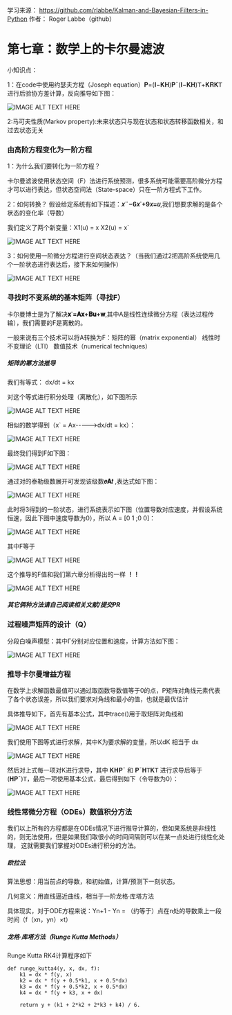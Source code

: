 学习来源：
https://github.com/rlabbe/Kalman-and-Bayesian-Filters-in-Python
作者：
Roger Labbe（github）


# 第七章：数学上的卡尔曼滤波

小知识点：

1：在code中使用约瑟夫方程（Joseph equation）𝐏=(𝐈−𝐊𝐇)𝐏¯(𝐈−𝐊𝐇)𝖳+𝐊𝐑𝐊𝖳 进行后验协方差计算，反向推导如下图：

![IMAGE ALT TEXT HERE](https://github.com/xdwgood/Navigation-and-control/blob/xdwgood-patch-1/123.png)

2:马可夫性质(Markov property):未来状态只与现在状态和状态转移函数相关，和过去状态无关


### 由高阶方程变化为一阶方程

1：为什么我们要转化为一阶方程？

卡尔曼滤波使用状态空间（F）法进行系统预测，很多系统可能需要高阶微分方程才可以进行表达，但状态空间法（State-space）只在一阶方程式下工作。

2：如何转换？  假设给定系统有如下描述：**𝑥¨−6𝑥˙+9𝑥=𝑢**,我们想要求解的是各个状态的变化率（导数）

我们定义了两个新变量：X1(u) = x    X2(u) = x`

![IMAGE ALT TEXT HERE](https://github.com/xdwgood/Navigation-and-control/blob/xdwgood-patch-1/10.png)

3：如何使用一阶微分方程进行空间状态表达？（当我们通过2把高阶系统使用几个一阶状态进行表达后，接下来如何操作）

![IMAGE ALT TEXT HERE](https://github.com/xdwgood/Navigation-and-control/blob/xdwgood-patch-1/11.png)

### 寻找时不变系统的基本矩阵（寻找F）

卡尔曼博士是为了解决**𝐱˙=𝐀𝐱+𝐁𝐮+𝐰**,其中A是线性连续微分方程（表达过程传输），我们需要的F是离散的。

一般来说有三个技术可以将A转换为F：矩阵的幂（matrix exponential）  线性时不变理论（LTI）   数值技术（numerical techniques）

##### 矩阵的幂方法推导

我们有等式： dx/dt = kx

对这个等式进行积分处理（离散化），如下图所示

![IMAGE ALT TEXT HERE](https://github.com/xdwgood/Navigation-and-control/blob/xdwgood-patch-1/12.png)

相似的数学得到（x` = Ax----->dx/dt = kx）：

![IMAGE ALT TEXT HERE](https://github.com/xdwgood/Navigation-and-control/blob/xdwgood-patch-1/13.png)

最终我们得到F如下图：

![IMAGE ALT TEXT HERE](https://github.com/xdwgood/Navigation-and-control/blob/xdwgood-patch-1/14.png)

通过对的泰勒级数展开可发现该级数**𝑒𝐀𝑡** ,表达式如下图：

![IMAGE ALT TEXT HERE](https://github.com/xdwgood/Navigation-and-control/blob/xdwgood-patch-1/15.png)

此时将3得到的一阶状态，进行系统表示如下图（位置导数对应速度，并假设系统恒速，因此下图中速度导数为0），所以 A = [0 1 ;0 0]：

![IMAGE ALT TEXT HERE](https://github.com/xdwgood/Navigation-and-control/blob/xdwgood-patch-1/16.png)

其中F等于

![IMAGE ALT TEXT HERE](https://github.com/xdwgood/Navigation-and-control/blob/xdwgood-patch-1/17.png)

这个推导的F值和我们第六章分析得出的一样 **！！**

![IMAGE ALT TEXT HERE](https://github.com/xdwgood/Navigation-and-control/blob/xdwgood-patch-1/18.png)

##### 其它俩种方法请自己阅读相关文献/提交PR

### 过程噪声矩阵的设计（Q）

分段白噪声模型：其中Γ分别对应位置和速度，计算方法如下图：

![IMAGE ALT TEXT HERE](https://github.com/xdwgood/Navigation-and-control/blob/xdwgood-patch-1/122.png)

### 推导卡尔曼增益方程

在数学上求解函数最值可以通过取函数导数值等于0的点，P矩阵对角线元素代表了各个状态误差，所以我们要求对角线和最小的值，也就是最优估计

具体推导如下，首先有基本公式，其中trace()用于取矩阵对角线和

![IMAGE ALT TEXT HERE](https://github.com/xdwgood/Navigation-and-control/blob/xdwgood-patch-1/124.png)

我们使用下图等式进行求解，其中K为要求解的变量，所以dK 相当于 dx

![IMAGE ALT TEXT HERE](https://github.com/xdwgood/Navigation-and-control/blob/xdwgood-patch-1/125.png)

然后对上式每一项对K进行求导，其中 𝐊𝐇𝐏¯ 和 𝐏¯𝐇𝖳𝐊𝖳 进行求导后等于 (𝐇𝐏¯)𝖳，最后一项使用基本公式，最后得到如下（令导数为0）：

![IMAGE ALT TEXT HERE](https://github.com/xdwgood/Navigation-and-control/blob/xdwgood-patch-1/126.png)

### 线性常微分方程（ODEs）数值积分方法

我们以上所有的方程都是在ODEs情况下进行推导计算的，但如果系统是非线性的，则无法使用，但是如果我们取很小的时间间隔则可以在某一点处进行线性化处理，
这就需要我们掌握对ODEs进行积分的方法。

##### 欧拉法

算法思想：用当前点的导数，和初始值，计算/预测下一刻状态。

几何意义：用直线逼近曲线，相当于一阶龙格·库塔方法

具体现实，对于ODE方程来说：Yn+1 - Yn = （约等于）点在n处的导数乘上一段时间（f（xn，yn）×t）

##### 龙格·库塔方法（Runge Kutta Methods）

Runge Kutta RK4计算程序如下

```
def runge_kutta4(y, x, dx, f):    
    k1 = dx * f(y, x)
    k2 = dx * f(y + 0.5*k1, x + 0.5*dx)
    k3 = dx * f(y + 0.5*k2, x + 0.5*dx)
    k4 = dx * f(y + k3, x + dx)
    
    return y + (k1 + 2*k2 + 2*k3 + k4) / 6.
```

 

